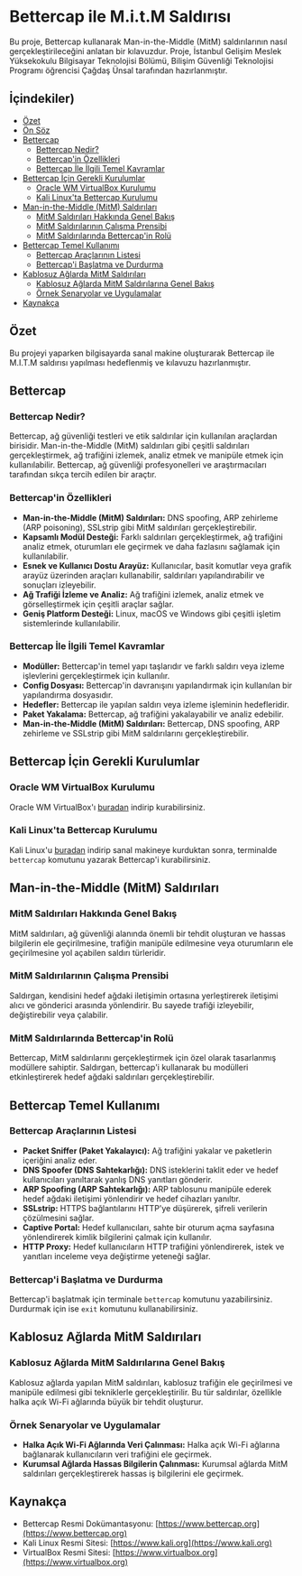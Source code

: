 # Bettercap ile M.i.t.M Saldırısı

Bu proje, Bettercap kullanarak Man-in-the-Middle (MitM) saldırılarının nasıl gerçekleştirileceğini anlatan bir kılavuzdur. Proje, İstanbul Gelişim Meslek Yüksekokulu Bilgisayar Teknolojisi Bölümü, Bilişim Güvenliği Teknolojisi Programı öğrencisi Çağdaş Ünsal tarafından hazırlanmıştır.

## İçindekiler)
- [Özet](#özet)
- [Ön Söz](#ön-söz)
- [Bettercap](#bettercap)
  - [Bettercap Nedir?](#bettercap-nedir)
  - [Bettercap'in Özellikleri](#bettercapin-özellikleri)
  - [Bettercap İle İlgili Temel Kavramlar](#bettercap-ile-ilgili-temel-kavramlar)
- [Bettercap İçin Gerekli Kurulumlar](#bettercap-için-gerekli-kurulumlar)
  - [Oracle WM VirtualBox Kurulumu](#oracle-wm-virtualbox-kurulumu)
  - [Kali Linux'ta Bettercap Kurulumu](#kali-linux-ta-bettercap-kurulumu)
- [Man-in-the-Middle (MitM) Saldırıları](#man-in-the-middle-mitm-saldırıları)
  - [MitM Saldırıları Hakkında Genel Bakış](#mitm-saldırıları-hakkında-genel-bakış)
  - [MitM Saldırılarının Çalışma Prensibi](#mitm-saldırılarının-çalışma-prensibi)
  - [MitM Saldırılarında Bettercap'in Rolü](#mitm-saldırılarında-bettercapin-rolü)
- [Bettercap Temel Kullanımı](#bettercap-temel-kullanımı)
  - [Bettercap Araçlarının Listesi](#bettercap-araçlarının-listesi)
  - [Bettercap'i Başlatma ve Durdurma](#bettercapi-başlatma-ve-durdurma)
- [Kablosuz Ağlarda MitM Saldırıları](#kablosuz-ağlarda-mitm-saldırıları)
  - [Kablosuz Ağlarda MitM Saldırılarına Genel Bakış](#kablosuz-ağlarda-mitm-saldırılarına-genel-bakış)
  - [Örnek Senaryolar ve Uygulamalar](#örnek-senaryolar-ve-uygulamalar)
- [Kaynakça](#kaynakça)

## Özet

Bu  projeyi yaparken bilgisayarda sanal makine oluşturarak Bettercap ile M.I.T.M saldırısı yapılması hedeflenmiş ve kılavuzu hazırlanmıştır.

## Bettercap

### Bettercap Nedir?

Bettercap, ağ güvenliği testleri ve etik saldırılar için kullanılan araçlardan birisidir. Man-in-the-Middle (MitM) saldırıları gibi çeşitli saldırıları gerçekleştirmek, ağ trafiğini izlemek, analiz etmek ve manipüle etmek için kullanılabilir. Bettercap, ağ güvenliği profesyonelleri ve araştırmacıları tarafından sıkça tercih edilen bir araçtır.

### Bettercap'in Özellikleri

- **Man-in-the-Middle (MitM) Saldırıları:** DNS spoofing, ARP zehirleme (ARP poisoning), SSLstrip gibi MitM saldırıları gerçekleştirebilir.
- **Kapsamlı Modül Desteği:** Farklı saldırıları gerçekleştirmek, ağ trafiğini analiz etmek, oturumları ele geçirmek ve daha fazlasını sağlamak için kullanılabilir.
- **Esnek ve Kullanıcı Dostu Arayüz:** Kullanıcılar, basit komutlar veya grafik arayüz üzerinden araçları kullanabilir, saldırıları yapılandırabilir ve sonuçları izleyebilir.
- **Ağ Trafiği İzleme ve Analiz:** Ağ trafiğini izlemek, analiz etmek ve görselleştirmek için çeşitli araçlar sağlar.
- **Geniş Platform Desteği:** Linux, macOS ve Windows gibi çeşitli işletim sistemlerinde kullanılabilir.

### Bettercap İle İlgili Temel Kavramlar

- **Modüller:** Bettercap'in temel yapı taşlarıdır ve farklı saldırı veya izleme işlevlerini gerçekleştirmek için kullanılır.
- **Config Dosyası:** Bettercap'in davranışını yapılandırmak için kullanılan bir yapılandırma dosyasıdır.
- **Hedefler:** Bettercap ile yapılan saldırı veya izleme işleminin hedefleridir.
- **Paket Yakalama:** Bettercap, ağ trafiğini yakalayabilir ve analiz edebilir.
- **Man-in-the-Middle (MitM) Saldırıları:** Bettercap, DNS spoofing, ARP zehirleme ve SSLstrip gibi MitM saldırılarını gerçekleştirebilir.

## Bettercap İçin Gerekli Kurulumlar

### Oracle WM VirtualBox Kurulumu

Oracle WM VirtualBox'ı [buradan](https://www.virtualbox.org/wiki/Downloads) indirip kurabilirsiniz.

### Kali Linux'ta Bettercap Kurulumu

Kali Linux'u [buradan](https://www.kali.org/get-kali/#kali-platforms) indirip sanal makineye kurduktan sonra, terminalde `bettercap` komutunu yazarak Bettercap'i kurabilirsiniz.

## Man-in-the-Middle (MitM) Saldırıları

### MitM Saldırıları Hakkında Genel Bakış

MitM saldırıları, ağ güvenliği alanında önemli bir tehdit oluşturan ve hassas bilgilerin ele geçirilmesine, trafiğin manipüle edilmesine veya oturumların ele geçirilmesine yol açabilen saldırı türleridir.

### MitM Saldırılarının Çalışma Prensibi

Saldırgan, kendisini hedef ağdaki iletişimin ortasına yerleştirerek iletişimi alıcı ve gönderici arasında yönlendirir. Bu sayede trafiği izleyebilir, değiştirebilir veya çalabilir.

### MitM Saldırılarında Bettercap'in Rolü

Bettercap, MitM saldırılarını gerçekleştirmek için özel olarak tasarlanmış modüllere sahiptir. Saldırgan, bettercap'i kullanarak bu modülleri etkinleştirerek hedef ağdaki saldırıları gerçekleştirebilir.

## Bettercap Temel Kullanımı

### Bettercap Araçlarının Listesi

- **Packet Sniffer (Paket Yakalayıcı):** Ağ trafiğini yakalar ve paketlerin içeriğini analiz eder.
- **DNS Spoofer (DNS Sahtekarlığı):** DNS isteklerini taklit eder ve hedef kullanıcıları yanıltarak yanlış DNS yanıtları gönderir.
- **ARP Spoofing (ARP Sahtekarlığı):** ARP tablosunu manipüle ederek hedef ağdaki iletişimi yönlendirir ve hedef cihazları yanıltır.
- **SSLstrip:** HTTPS bağlantılarını HTTP'ye düşürerek, şifreli verilerin çözülmesini sağlar.
- **Captive Portal:** Hedef kullanıcıları, sahte bir oturum açma sayfasına yönlendirerek kimlik bilgilerini çalmak için kullanılır.
- **HTTP Proxy:** Hedef kullanıcıların HTTP trafiğini yönlendirerek, istek ve yanıtları inceleme veya değiştirme yeteneği sağlar.

### Bettercap'i Başlatma ve Durdurma

Bettercap'i başlatmak için terminale `bettercap` komutunu yazabilirsiniz. Durdurmak için ise `exit` komutunu kullanabilirsiniz.

## Kablosuz Ağlarda MitM Saldırıları

### Kablosuz Ağlarda MitM Saldırılarına Genel Bakış

Kablosuz ağlarda yapılan MitM saldırıları, kablosuz trafiğin ele geçirilmesi ve manipüle edilmesi gibi tekniklerle gerçekleştirilir. Bu tür saldırılar, özellikle halka açık Wi-Fi ağlarında büyük bir tehdit oluşturur.

### Örnek Senaryolar ve Uygulamalar

- **Halka Açık Wi-Fi Ağlarında Veri Çalınması:** Halka açık Wi-Fi ağlarına bağlanarak kullanıcıların veri trafiğini ele geçirmek.
- **Kurumsal Ağlarda Hassas Bilgilerin Çalınması:** Kurumsal ağlarda MitM saldırıları gerçekleştirerek hassas iş bilgilerini ele geçirmek.

## Kaynakça

- Bettercap Resmi Dokümantasyonu: [https://www.bettercap.org](https://www.bettercap.org)
- Kali Linux Resmi Sitesi: [https://www.kali.org](https://www.kali.org)
- VirtualBox Resmi Sitesi: [https://www.virtualbox.org](https://www.virtualbox.org)

